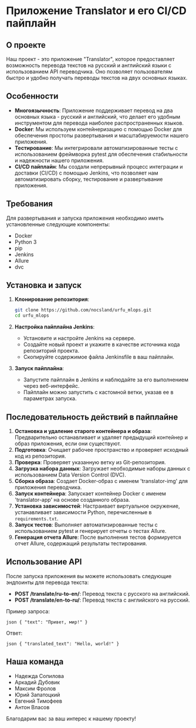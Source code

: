 # Приложение Translator и его CI/CD пайплайн

## О проекте

Наш проект - это приложение "Translator", которое предоставляет возможность перевода текстов на русский и английский
языки с использованием API переводчика. Оно позволяет пользователям быстро и удобно получать переводы текстов на двух
основных языках.

## Особенности

- **Многоязычность**: Приложение поддерживает перевод на два основных языка - русский и английский, что делает его
  удобным инструментом для перевода наиболее распространенных языков.
- **Docker**: Мы используем контейнеризацию с помощью Docker для обеспечения простоты развертывания и масштабируемости
  нашего приложения.
- **Тестирование**: Мы интегрировали автоматизированные тесты с использованием фреймворка pytest для обеспечения
  стабильности и надежности нашего приложения.
- **CI/CD пайплайн**: Мы создали непрерывный процесс интеграции и доставки (CI/CD) с помощью Jenkins, что позволяет нам
  автоматизировать сборку, тестирование и развертывание приложения.

## Требования

Для развертывания и запуска приложения необходимо иметь установленные следующие компоненты:

- Docker
- Python 3
- pip
- Jenkins
- Allure
- dvc

## Установка и запуск

1. **Клонирование репозитория**:
   ```bash
   git clone https://github.com/nocsland/urfu_mlops.git
   cd urfu_mlops
   ```

2. **Настройка пайплайна Jenkins**:
    - Установите и настройте Jenkins на сервере.
    - Создайте новый проект и укажите в качестве источника кода репозиторий проекта.
    - Скопируйте содержимое файла Jenkinsfile в ваш пайплайн.

3. **Запуск пайплайна**:
    - Запустите пайплайн в Jenkins и наблюдайте за его выполнением через веб-интерфейс.
    - Пайплайн можно запустить с кастомной ветки, указав ее в параметрах запуска.

## Последовательность действий в пайплайне

1. **Остановка и удаление старого контейнера и образа**: Предварительно останавливает и удаляет предыдущий контейнер и
   образ приложения, если они существуют.
2. **Подготовка**: Очищает рабочее пространство и проверяет исходный код из репозитория.
3. **Проверка**: Проверяет указанную ветку из Git-репозитория.
4. **Загрузка набора данных**: Загружает необходимые наборы данных с использованием Data Version Control (DVC).
5. **Сборка образа**: Создает Docker-образ с именем 'translator-img' для приложения переводчика.
6. **Запуск контейнера**: Запускает контейнер Docker с именем 'translator-app' на основе созданного образа.
7. **Установка зависимостей**: Настраивает виртуальное окружение, устанавливает зависимости Python, перечисленные
   в `requirements.txt`.
8. **Запуск тестов**: Выполняет автоматизированные тесты с использованием pytest и генерирует отчеты о тестах Allure.
9. **Генерация отчета Allure**: После выполнения тестов формируется отчет Allure, содержащий результаты тестирования.

## Использование API

После запуска приложения вы можете использовать следующие эндпоинты для перевода текста:
   
- **POST /translate/ru-to-en/**: Перевод текста с русского на английский.
- **POST /translate/en-to-ru/**: Перевод текста с английского на русский.

Пример запроса:
```
json { "text": "Привет, мир!" }
```

Ответ:
```
json { "translated_text": "Hello, world!" }
```

## Наша команда

- Надежда Сопилова
- Аркадий Дубовик
- Максим Фролов
- Юрий Запатоцкий
- Евгений Тимофеев
- Антон Власов

Благодарим вас за ваш интерес к нашему проекту!

